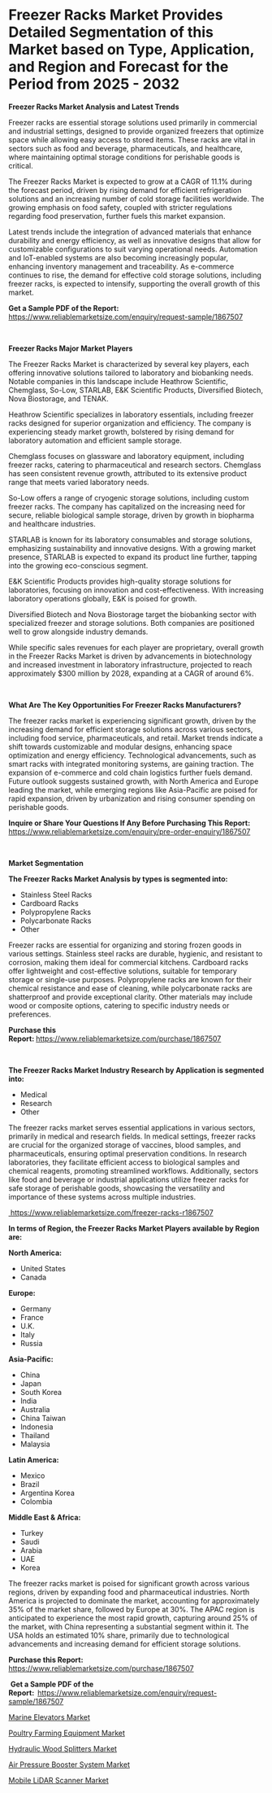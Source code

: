 <p><h1>Freezer Racks Market Provides Detailed Segmentation of this Market based on Type, Application, and Region and Forecast for the Period from 2025 - 2032</h1></p><p><strong>Freezer Racks Market Analysis and Latest Trends</strong></p>
<p><p>Freezer racks are essential storage solutions used primarily in commercial and industrial settings, designed to provide organized freezers that optimize space while allowing easy access to stored items. These racks are vital in sectors such as food and beverage, pharmaceuticals, and healthcare, where maintaining optimal storage conditions for perishable goods is critical. </p><p>The Freezer Racks Market is expected to grow at a CAGR of 11.1% during the forecast period, driven by rising demand for efficient refrigeration solutions and an increasing number of cold storage facilities worldwide. The growing emphasis on food safety, coupled with stricter regulations regarding food preservation, further fuels this market expansion. </p><p>Latest trends include the integration of advanced materials that enhance durability and energy efficiency, as well as innovative designs that allow for customizable configurations to suit varying operational needs. Automation and IoT-enabled systems are also becoming increasingly popular, enhancing inventory management and traceability. As e-commerce continues to rise, the demand for effective cold storage solutions, including freezer racks, is expected to intensify, supporting the overall growth of this market.</p></p>
<p><strong>Get a Sample PDF of the Report:&nbsp;</strong> <a href="https://www.reliablemarketsize.com/enquiry/request-sample/1867507?utm_campaign=1999&utm_medium=2&utm_source=Github&utm_content=ia&utm_term=10042025&utm_id=freezer-racks">https://www.reliablemarketsize.com/enquiry/request-sample/1867507</a></p>
<p>&nbsp;</p>
<p><strong>Freezer Racks Major Market Players</strong></p>
<p><p>The Freezer Racks Market is characterized by several key players, each offering innovative solutions tailored to laboratory and biobanking needs. Notable companies in this landscape include Heathrow Scientific, Chemglass, So-Low, STARLAB, E&K Scientific Products, Diversified Biotech, Nova Biostorage, and TENAK.</p><p>Heathrow Scientific specializes in laboratory essentials, including freezer racks designed for superior organization and efficiency. The company is experiencing steady market growth, bolstered by rising demand for laboratory automation and efficient sample storage.</p><p>Chemglass focuses on glassware and laboratory equipment, including freezer racks, catering to pharmaceutical and research sectors. Chemglass has seen consistent revenue growth, attributed to its extensive product range that meets varied laboratory needs.</p><p>So-Low offers a range of cryogenic storage solutions, including custom freezer racks. The company has capitalized on the increasing need for secure, reliable biological sample storage, driven by growth in biopharma and healthcare industries.</p><p>STARLAB is known for its laboratory consumables and storage solutions, emphasizing sustainability and innovative designs. With a growing market presence, STARLAB is expected to expand its product line further, tapping into the growing eco-conscious segment.</p><p>E&K Scientific Products provides high-quality storage solutions for laboratories, focusing on innovation and cost-effectiveness. With increasing laboratory operations globally, E&K is poised for growth.</p><p>Diversified Biotech and Nova Biostorage target the biobanking sector with specialized freezer and storage solutions. Both companies are positioned well to grow alongside industry demands.</p><p>While specific sales revenues for each player are proprietary, overall growth in the Freezer Racks Market is driven by advancements in biotechnology and increased investment in laboratory infrastructure, projected to reach approximately $300 million by 2028, expanding at a CAGR of around 6%.</p></p>
<p>&nbsp;</p>
<p><strong>What Are The Key Opportunities For Freezer Racks Manufacturers?</strong></p>
<p><p>The freezer racks market is experiencing significant growth, driven by the increasing demand for efficient storage solutions across various sectors, including food service, pharmaceuticals, and retail. Market trends indicate a shift towards customizable and modular designs, enhancing space optimization and energy efficiency. Technological advancements, such as smart racks with integrated monitoring systems, are gaining traction. The expansion of e-commerce and cold chain logistics further fuels demand. Future outlook suggests sustained growth, with North America and Europe leading the market, while emerging regions like Asia-Pacific are poised for rapid expansion, driven by urbanization and rising consumer spending on perishable goods.</p></p>
<p><strong>Inquire or Share Your Questions If Any Before Purchasing This Report:</strong> <a href="https://www.reliablemarketsize.com/enquiry/pre-order-enquiry/1867507?utm_campaign=1999&utm_medium=2&utm_source=Github&utm_content=ia&utm_term=10042025&utm_id=freezer-racks">https://www.reliablemarketsize.com/enquiry/pre-order-enquiry/1867507</a></p>
<p>&nbsp;</p>
<p><strong>Market Segmentation</strong></p>
<p><strong>The Freezer Racks Market Analysis by types is segmented into:</strong></p>
<p><ul><li>Stainless Steel Racks</li><li>Cardboard Racks</li><li>Polypropylene Racks</li><li>Polycarbonate Racks</li><li>Other</li></ul></p>
<p><p>Freezer racks are essential for organizing and storing frozen goods in various settings. Stainless steel racks are durable, hygienic, and resistant to corrosion, making them ideal for commercial kitchens. Cardboard racks offer lightweight and cost-effective solutions, suitable for temporary storage or single-use purposes. Polypropylene racks are known for their chemical resistance and ease of cleaning, while polycarbonate racks are shatterproof and provide exceptional clarity. Other materials may include wood or composite options, catering to specific industry needs or preferences.</p></p>
<p><strong>Purchase this Report:&nbsp;</strong><a href="https://www.reliablemarketsize.com/purchase/1867507?utm_campaign=1999&utm_medium=2&utm_source=Github&utm_content=ia&utm_term=10042025&utm_id=freezer-racks">https://www.reliablemarketsize.com/purchase/1867507</a></p>
<p>&nbsp;</p>
<p><strong>The Freezer Racks Market Industry Research by Application is segmented into:</strong></p>
<p><ul><li>Medical</li><li>Research</li><li>Other</li></ul></p>
<p><p>The freezer racks market serves essential applications in various sectors, primarily in medical and research fields. In medical settings, freezer racks are crucial for the organized storage of vaccines, blood samples, and pharmaceuticals, ensuring optimal preservation conditions. In research laboratories, they facilitate efficient access to biological samples and chemical reagents, promoting streamlined workflows. Additionally, sectors like food and beverage or industrial applications utilize freezer racks for safe storage of perishable goods, showcasing the versatility and importance of these systems across multiple industries.</p></p>
<p><a href="https://www.reliablemarketsize.com/freezer-racks-r1867507?utm_campaign=1999&utm_medium=2&utm_source=Github&utm_content=ia&utm_term=10042025&utm_id=freezer-racks">&nbsp;https://www.reliablemarketsize.com/freezer-racks-r1867507</a></p>
<p><strong>In terms of Region, the Freezer Racks Market Players available by Region are:</strong></p>
<p>
    <p> <strong> North America: </strong>
        <ul>
            <li>United States</li>
            <li>Canada</li>
        </ul>
        </p> 
    <p> <strong> Europe: </strong>
        <ul>
            <li>Germany</li>
            <li>France</li>
            <li>U.K.</li>
            <li>Italy</li>
            <li>Russia</li>
        </ul>
        </p> 
    <p> <strong> Asia-Pacific: </strong>
        <ul>
            <li>China</li>
            <li>Japan</li>
            <li>South Korea</li>
            <li>India</li>
            <li>Australia</li>
            <li>China Taiwan</li>
            <li>Indonesia</li>
            <li>Thailand</li>
            <li>Malaysia</li>
        </ul>
        </p> 
    <p> <strong> Latin America: </strong>
        <ul>
            <li>Mexico</li>
            <li>Brazil</li>
            <li>Argentina Korea</li>
            <li>Colombia</li>
        </ul>
        </p> 
    <p> <strong> Middle East & Africa: </strong>
        <ul>
            <li>Turkey</li>
            <li>Saudi</li>
            <li>Arabia</li>
            <li>UAE</li>
            <li>Korea</li>
        </ul>
    </p>
    </p>
<p><p>The freezer racks market is poised for significant growth across various regions, driven by expanding food and pharmaceutical industries. North America is projected to dominate the market, accounting for approximately 35% of the market share, followed by Europe at 30%. The APAC region is anticipated to experience the most rapid growth, capturing around 25% of the market, with China representing a substantial segment within it. The USA holds an estimated 10% share, primarily due to technological advancements and increasing demand for efficient storage solutions.</p></p>
<p><strong>Purchase this Report: </strong><a href="https://www.reliablemarketsize.com/purchase/1867507?utm_campaign=1999&utm_medium=2&utm_source=Github&utm_content=ia&utm_term=10042025&utm_id=freezer-racks">https://www.reliablemarketsize.com/purchase/1867507</a></p>
<p>&nbsp;<strong>Get a Sample PDF of the Report:&nbsp;&nbsp;</strong><a href="https://www.reliablemarketsize.com/enquiry/request-sample/1867507?utm_campaign=1999&utm_medium=2&utm_source=Github&utm_content=ia&utm_term=10042025&utm_id=freezer-racks">https://www.reliablemarketsize.com/enquiry/request-sample/1867507</a></p>
<p><strong></strong></p>
<p><p><a href="https://github.com/shirlantosx7/Market-Research-Report-List-1/blob/main/marine-elevators-market.md?utm_campaign=1999&utm_medium=2&utm_source=Github&utm_content=ia&utm_term=10042025&utm_id=freezer-racks">Marine Elevators Market</a></p><p><a href="https://github.com/amoakuolaopa/Market-Research-Report-List-1/blob/main/poultry-farming-equipment-market.md?utm_campaign=1999&utm_medium=2&utm_source=Github&utm_content=ia&utm_term=10042025&utm_id=freezer-racks">Poultry Farming Equipment Market</a></p><p><a href="https://github.com/ziwersekos/Market-Research-Report-List-1/blob/main/hydraulic-wood-splitters-market.md?utm_campaign=1999&utm_medium=2&utm_source=Github&utm_content=ia&utm_term=10042025&utm_id=freezer-racks">Hydraulic Wood Splitters Market</a></p><p><a href="https://github.com/aidelndasse/Market-Research-Report-List-1/blob/main/air-pressure-booster-system-market.md?utm_campaign=1999&utm_medium=2&utm_source=Github&utm_content=ia&utm_term=10042025&utm_id=freezer-racks">Air Pressure Booster System Market</a></p><p><a href="https://github.com/ivvrgibi/Market-Research-Report-List-1/blob/main/mobile-lidar-scanner-market.md?utm_campaign=1999&utm_medium=2&utm_source=Github&utm_content=ia&utm_term=10042025&utm_id=freezer-racks">Mobile LiDAR Scanner Market</a></p></p>